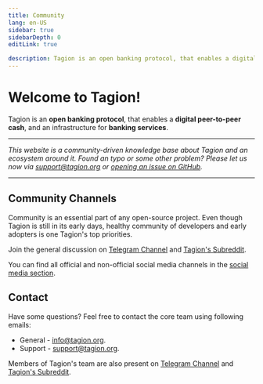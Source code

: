 ```yaml
---
title: Community
lang: en-US
sidebar: true
sidebarDepth: 0
editLink: true

description: Tagion is an open banking protocol, that enables a digital peer-to-peer cash, and an infrastructure for banking services. Tagion includes the protocol for decentralized exchange, DART database, HiBON data format.
---
```


# Welcome to Tagion!

Tagion is an **open banking protocol**, that enables a **digital peer-to-peer cash**, and an infrastructure for **banking services**.


---

_This website is a community-driven knowledge base about Tagion and an ecosystem around it. Found an typo or some other problem? Please let us now via [support@tagion.org](mailto:support@tagion.org) or [opening an issue on GitHub](https://github.com/tagion/homepage/issues/new)._

---

## Community Channels

Community is an essential part of any open-source project. Even though Tagion is still in its early days, healthy community of developers and early adopters is one Tagion's top priorities.

Join the general discussion on [Telegram Channel](https://t.me/tagion) and [Tagion's Subreddit](https://www.reddit.com/r/Tagion/).

You can find all official and non-official social media channels in the [social media section](/community/social-media.md).

## Contact

Have some questions? Feel free to contact the core team using following emails:

- General - [info@tagion.org](mailto:info@tagion.org).
- Support - [support@tagion.org](mailto:support@tagion.org).

Members of Tagion's team are also present on [Telegram Channel](https://t.me/tagion) and [Tagion's Subreddit](https://www.reddit.com/r/Tagion/).
